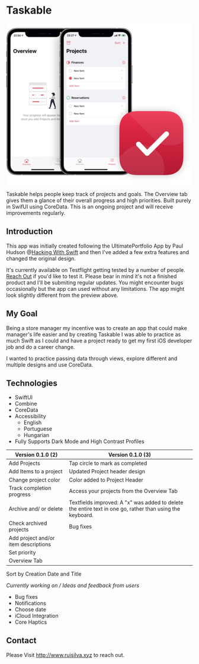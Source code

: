 # Taskable

![Taskable Preview](taskable-preview.jpg)

Taskable helps people keep track of projects and goals. The Overview tab gives them a glance of their overall progress and high priorities. Built purely in SwifUI using CoreData. This is an ongoing project and will receive improvements regularly. 



## Introduction

This app was initially created following the UltimatePortfolio App by Paul Hudson @[Hacking With Swift](https://www.hackingwithswift.com) and then I've added a few extra features and changed the original design.

It's currently available on Testflight getting tested by a number of people. [Reach Out](http://ruisilva.xyz) if you'd like to test it. Please bear in mind it's not a finished product and I'll be submiting regular updates. You might encounter bugs occasionally but the app can used without any limitations. The app might look slightly different from the preview above.


## My Goal

Being a store manager my incentive was to create an app that could make manager's life easier and by creating Taskable I was able to practice as much Swift as I could and have a project ready to get my first iOS developer job and do a career change. 

I wanted to practice passing data through views, explore different and multiple designs and use CoreData.

## Technologies

* SwiftUI
* Combine
* CoreData
* Accessibility 
  * English
  * Portuguese
  * Hungarian
* Fully Supports Dark Mode and High Contrast Profiles

Version 0.1.0 (2) | Version 0.1.0 (3) 
------------ | -------------
Add Projects | Tap circle to mark as completed
Add Items to a project | Updated Project header design
Change project color | Color added to Project Header
Track completion progress | Access your projects from the Overview Tab
Archive and/ or delete | Textfields improved: A "x" was added to delete the entire text in one go, rather than using the keyboard. 
Check archived projects | Bug fixes
Add project and/or item descriptions |
Set priority |
Overview Tab |
Sort by Creation Date and Title

*Currently working on / Ideas and feedback from users*
* Bug fixes
* Notifications
* Choose date
* iCloud Integration
* Core Haptics

## Contact

Please Visit http://www.ruisilva.xyz to reach out.
